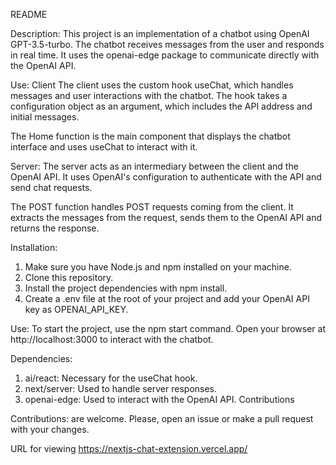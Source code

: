 README

Description: This project is an implementation of a chatbot using OpenAI GPT-3.5-turbo. The chatbot receives messages from the user and responds in real time. It uses the openai-edge package to communicate directly with the OpenAI API.

Use: 
Client
The client uses the custom hook useChat, which handles messages and user interactions with the chatbot. The hook takes a configuration object as an argument, which includes the API address and initial messages.

The Home function is the main component that displays the chatbot interface and uses useChat to interact with it.

Server:
The server acts as an intermediary between the client and the OpenAI API. It uses OpenAI's configuration to authenticate with the API and send chat requests.

The POST function handles POST requests coming from the client. It extracts the messages from the request, sends them to the OpenAI API and returns the response.

Installation:
1. Make sure you have Node.js and npm installed on your machine. 
2. Clone this repository. 
3. Install the project dependencies with npm install. 
4. Create a .env file at the root of your project and add your OpenAI API key as OPENAI_API_KEY. 

Use:
To start the project, use the npm start command. Open your browser at http://localhost:3000 to interact with the chatbot.

Dependencies:
1. ai/react: Necessary for the useChat hook. 
2. next/server: Used to handle server responses. 
3. openai-edge: Used to interact with the OpenAI API. Contributions 

Contributions:
are welcome. Please, open an issue or make a pull request with your changes.

URL for viewing 
https://nextjs-chat-extension.vercel.app/
